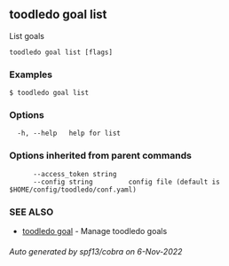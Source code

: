 ## toodledo goal list

List goals

```
toodledo goal list [flags]
```

### Examples

```
$ toodledo goal list

```

### Options

```
  -h, --help   help for list
```

### Options inherited from parent commands

```
      --access_token string   
      --config string         config file (default is $HOME/config/toodledo/conf.yaml)
```

### SEE ALSO

* [toodledo goal](toodledo_goal.md)	 - Manage toodledo goals

###### Auto generated by spf13/cobra on 6-Nov-2022
